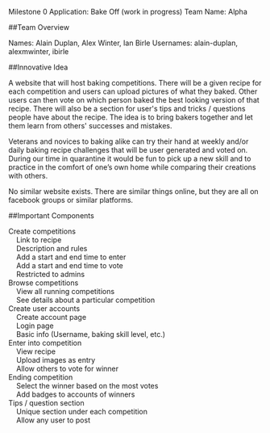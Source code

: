 Milestone 0
Application: Bake Off (work in progress)
Team Name: Alpha


##Team Overview

Names: Alain Duplan, Alex Winter, Ian Birle
Usernames: alain-duplan, alexmwinter, ibirle

##Innovative Idea

A website that will host baking competitions. There will be a given recipe for each competition and users can upload pictures of what they baked. Other users can then vote on which person baked the best looking version of that recipe. There will also be a section for user's tips and tricks / questions people have about the recipe. The idea is to bring bakers together and let them learn from others' successes and mistakes.

Veterans and novices to baking alike can try their hand at weekly and/or daily baking recipe challenges that will be user generated and voted on. During our time in quarantine it would be fun to pick up a new skill and to practice in the comfort of one’s own home while comparing their creations with others.

No similar website exists. There are similar things online, but they are all on facebook groups or similar platforms.

##Important Components

Create competitions  
&nbsp;&nbsp;&nbsp;&nbsp;Link to recipe  
&nbsp;&nbsp;&nbsp;&nbsp;Description and rules  
&nbsp;&nbsp;&nbsp;&nbsp;Add a start and end time to enter  
&nbsp;&nbsp;&nbsp;&nbsp;Add a start and end time to vote  
&nbsp;&nbsp;&nbsp;&nbsp;Restricted to admins  
Browse competitions  
&nbsp;&nbsp;&nbsp;&nbsp;View all running competitions  
&nbsp;&nbsp;&nbsp;&nbsp;See details about a particular competition  
Create user accounts  
&nbsp;&nbsp;&nbsp;&nbsp;Create account page  
&nbsp;&nbsp;&nbsp;&nbsp;Login page  
&nbsp;&nbsp;&nbsp;&nbsp;Basic info (Username, baking skill level, etc.)  
Enter into competition  
&nbsp;&nbsp;&nbsp;&nbsp;View recipe  
&nbsp;&nbsp;&nbsp;&nbsp;Upload images as entry  
&nbsp;&nbsp;&nbsp;&nbsp;Allow others to vote for winner  
Ending competition  
&nbsp;&nbsp;&nbsp;&nbsp;Select the winner based on  the most votes  
&nbsp;&nbsp;&nbsp;&nbsp;Add badges to accounts of winners  
Tips / question section  
&nbsp;&nbsp;&nbsp;&nbsp;Unique section under each competition  
&nbsp;&nbsp;&nbsp;&nbsp;Allow any user to post  
